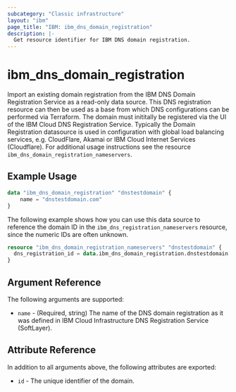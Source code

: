 ```yaml
---
subcategory: "Classic infrastructure"
layout: "ibm"
page_title: "IBM: ibm_dns_domain_registration"
description: |-
  Get resource identifier for IBM DNS domain registration.
---
```


# ibm\_dns_domain_registration

Import an existing domain registration from the IBM DNS Domain Registration Service as a read-only data source. This DNS registration resource can then be used as a base from which DNS configurations can be performed via Terraform. The domain must inititally be registered via the UI of the IBM Cloud DNS Registration Service. Typically the Domain Registration datasource is used in configuration with global load balancing services, e.g. CloudFlare, Akamai or IBM Cloud Internet Services (Cloudflare). For additional usage instructions see the resource `ibm_dns_domain_registration_nameservers`. 

## Example Usage

```terraform
data "ibm_dns_domain_registration" "dnstestdomain" {
    name = "dnstestdomain.com"
}
```

The following example shows how you can use this data source to reference the domain ID in the `ibm_dns_registration_nameservers` resource, since the numeric IDs are often unknown.

```terraform
resource "ibm_dns_domain_registration_nameservers" "dnstestdomain" {
  dns_registration_id = data.ibm_dns_domain_registration.dnstestdomain.id
}
```

## Argument Reference

The following arguments are supported:

* `name` - (Required, string) The name of the DNS domain registration as it was defined in IBM Cloud Infrastructure DNS Registration Service (SoftLayer).

## Attribute Reference

In addition to all arguments above, the following attributes are exported:

* `id` - The unique identifier of the domain.
